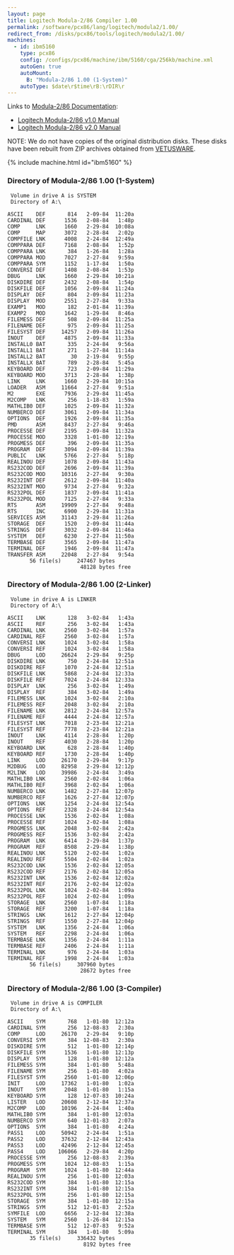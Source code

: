 ```yaml
---
layout: page
title: Logitech Modula-2/86 Compiler 1.00
permalink: /software/pcx86/lang/logitech/modula2/1.00/
redirect_from: /disks/pcx86/tools/logitech/modula2/1.00/
machines:
  - id: ibm5160
    type: pcx86
    config: /configs/pcx86/machine/ibm/5160/cga/256kb/machine.xml
    autoGen: true
    autoMount:
      B: "Modula-2/86 1.00 (1-System)"
    autoType: $date\r$time\rB:\rDIR\r
---
```


Links to [Modula-2/86 Documentation](http://www.bitsavers.org/pdf/logitech/modula-2/):

- [Logitech Modula-2/86 v1.0 Manual](http://www.bitsavers.org/pdf/logitech/modula-2/Logitech_Modula-2_86_1.0_Feb84.pdf)
- [Logitech Modula-2/86 v2.0 Manual](http://www.bitsavers.org/pdf/logitech/modula-2/Modula-2_86_Ver_2.00_Users_Manual_Apr86.pdf)

NOTE: We do not have copies of the original distribution disks.  These disks have been rebuilt from ZIP archives obtained
from [VETUSWARE](https://vetusware.com/download/MODULE%202%20_SETUP_DEBUG_COMPILER.DISCS%201.0/?id=11456).

{% include machine.html id="ibm5160" %}

### Directory of Modula-2/86 1.00 (1-System)

     Volume in drive A is SYSTEM
     Directory of A:\

    ASCII    DEF       814   2-09-84  11:20a
    CARDINAL DEF      1536   2-08-84   1:48p
    COMP     LNK      1660   2-29-84  10:08a
    COMP     MAP      3072   2-28-84   2:02p
    COMPFILE LNK      4008   2-24-84  12:49a
    COMPPARA DEF      7168   2-08-84   1:52p
    COMPPARA LNK       384   1-26-84   1:28a
    COMPPARA MOD      7027   2-27-84   9:59a
    COMPPARA SYM      1152   1-17-84   1:50a
    CONVERSI DEF      1408   2-08-84   1:53p
    DBUG     LNK      1660   2-29-84  10:21a
    DISKDIRE DEF      2432   2-08-84   1:54p
    DISKFILE DEF      1056   2-09-84  11:24a
    DISPLAY  DEF       804   2-09-84  11:23a
    DISPLAY  MOD      2551   2-27-84   9:33a
    EXAMP1   MOD       182   2-01-84  11:39a
    EXAMP2   MOD      1642   1-29-84   8:46a
    FILEMESS DEF       508   2-09-84  11:25a
    FILENAME DEF       975   2-09-84  11:25a
    FILESYST DEF     14257   2-09-84  11:26a
    INOUT    DEF      4875   2-09-84  11:33a
    INSTALL0 BAT       335   2-24-84   9:56a
    INSTALL1 BAT       271   1-27-84  11:14a
    INSTALL2 BAT        30   2-19-84   9:55p
    INSTALLX BAT       789   2-28-84   5:45a
    KEYBOARD DEF       723   2-09-84  11:29a
    KEYBOARD MOD      3713   2-28-84   1:38p
    LINK     LNK      1660   2-29-84  10:15a
    LOADER   ASM     11664   2-27-84   9:51a
    M2       EXE      7936   2-29-84  11:45a
    M2COMP   LNK       256   1-18-83   1:59a
    MATHLIB0 DEF      1025   2-09-84  11:32a
    NUMBERCO DEF      3061   2-09-84  11:34a
    OPTIONS  DEF      1926   2-09-84  11:35a
    PMD      ASM      8437   2-27-84   9:46a
    PROCESSE DEF      2195   2-09-84  11:32a
    PROCESSE MOD      3328   1-01-80  12:19a
    PROGMESS DEF       396   2-09-84  11:35a
    PROGRAM  DEF      3094   2-09-84  11:39a
    PUBLIC   LNK      5766   2-27-84   5:18p
    REALINOU DEF      1078   2-09-84  11:43a
    RS232COD DEF      2696   2-09-84  11:39a
    RS232COD MOD     10316   2-27-84   9:30a
    RS232INT DEF      2612   2-09-84  11:40a
    RS232INT MOD      9734   2-27-84   9:32a
    RS232POL DEF      1837   2-09-84  11:41a
    RS232POL MOD      7125   2-27-84   9:33a
    RTS      ASM     19909   2-27-84   9:48a
    RTS      INC      6900   2-29-84  11:31a
    SERVICES ASM     31143   2-29-84  11:26a
    STORAGE  DEF      1520   2-09-84  11:44a
    STRINGS  DEF      3032   2-09-84  11:46a
    SYSTEM   DEF      6230   2-27-84  11:50a
    TERMBASE DEF      3565   2-09-84  11:47a
    TERMINAL DEF      1946   2-09-84  11:47a
    TRANSFER ASM     22048   2-27-84   9:54a
           56 file(s)     247467 bytes
                           48128 bytes free

### Directory of Modula-2/86 1.00 (2-Linker)

     Volume in drive A is LINKER
     Directory of A:\

    ASCII    LNK       128   3-02-84   1:43a
    ASCII    REF       256   3-02-84   1:43a
    CARDINAL LNK      2560   3-02-84   1:57a
    CARDINAL REF      2560   3-02-84   1:57a
    CONVERSI LNK      1024   3-02-84   1:58a
    CONVERSI REF      1024   3-02-84   1:58a
    DBUG     LOD     26624   2-29-84   9:25p
    DISKDIRE LNK       750   2-24-84  12:51a
    DISKDIRE REF      1070   2-24-84  12:51a
    DISKFILE LNK      5868   2-24-84  12:33a
    DISKFILE REF      7024   2-24-84  12:33a
    DISPLAY  LNK       256   3-02-84   1:49a
    DISPLAY  REF       384   3-02-84   1:49a
    FILEMESS LNK      1024   3-02-84   2:10a
    FILEMESS REF      2048   3-02-84   2:10a
    FILENAME LNK      2812   2-24-84  12:57a
    FILENAME REF      4444   2-24-84  12:57a
    FILESYST LNK      7018   2-23-84  12:21a
    FILESYST REF      7778   2-23-84  12:21a
    INOUT    LNK      4114   2-28-84   1:20p
    INOUT    REF      4030   2-28-84   1:20p
    KEYBOARD LNK       628   2-28-84   1:40p
    KEYBOARD REF      1730   2-28-84   1:40p
    LINK     LOD     26170   2-29-84   9:17p
    M2DBUG   LOD     82958   2-29-84  12:12p
    M2LINK   LOD     39986   2-24-84   3:49a
    MATHLIB0 LNK      2560   2-02-84   1:06a
    MATHLIB0 REF      3968   2-02-84   1:06a
    NUMBERCO LNK      1482   2-27-84  12:07p
    NUMBERCO REF      1626   2-27-84  12:07p
    OPTIONS  LNK      1254   2-24-84  12:54a
    OPTIONS  REF      2328   2-24-84  12:54a
    PROCESSE LNK      1536   2-02-84   1:08a
    PROCESSE REF      1024   2-02-84   1:08a
    PROGMESS LNK      2048   3-02-84   2:42a
    PROGMESS REF      1536   3-02-84   2:42a
    PROGRAM  LNK      6414   2-29-84   1:37p
    PROGRAM  REF      8508   2-29-84   1:38p
    REALINOU LNK      5120   2-02-84   1:02a
    REALINOU REF      5504   2-02-84   1:02a
    RS232COD LNK      1536   2-02-84  12:05a
    RS232COD REF      2176   2-02-84  12:05a
    RS232INT LNK      1536   2-02-84  12:02a
    RS232INT REF      2176   2-02-84  12:02a
    RS232POL LNK      1024   2-02-84   1:09a
    RS232POL REF      1024   2-02-84   1:09a
    STORAGE  LNK      2560   1-07-84   1:18a
    STORAGE  REF      3200   1-07-84   1:18a
    STRINGS  LNK      1612   2-27-84  12:04p
    STRINGS  REF      1550   2-27-84  12:04p
    SYSTEM   LNK      1356   2-24-84   1:06a
    SYSTEM   REF      2298   2-24-84   1:06a
    TERMBASE LNK      1356   2-24-84   1:11a
    TERMBASE REF      2406   2-24-84   1:11a
    TERMINAL LNK       976   2-24-84   1:03a
    TERMINAL REF      1998   2-24-84   1:03a
           56 file(s)     307960 bytes
                           28672 bytes free

### Directory of Modula-2/86 1.00 (3-Compiler)

     Volume in drive A is COMPILER
     Directory of A:\

    ASCII    SYM       768   1-01-80  12:12a
    CARDINAL SYM       256  12-08-83   2:30a
    COMP     LOD     26170   2-29-84   9:10p
    CONVERSI SYM       384  12-08-83   2:30a
    DISKDIRE SYM       512   1-01-80  12:14p
    DISKFILE SYM      1536   1-01-80  12:13p
    DISPLAY  SYM       128   1-01-80  12:12a
    FILEMESS SYM       384   1-01-80   5:48a
    FILENAME SYM       256   1-01-80   4:02a
    FILESYST SYM      2560   1-01-80  12:06p
    INIT     LOD     17362   1-01-80   1:02a
    INOUT    SYM      2048   1-01-80   1:15a
    KEYBOARD SYM       128  12-07-83  10:24a
    LISTER   LOD     20608   2-12-84  12:37a
    M2COMP   LOD     10196   2-24-84   1:40a
    MATHLIB0 SYM       384   1-01-80  12:03a
    NUMBERCO SYM       640  12-01-83   2:07a
    OPTIONS  SYM       384   1-01-80   4:24a
    PASS1    LOD     50942   2-24-84   1:51a
    PASS2    LOD     37632   2-12-84  12:43a
    PASS3    LOD     42496   2-12-84  12:45a
    PASS4    LOD    106066   2-29-84   4:20p
    PROCESSE SYM       256  12-08-83   2:39a
    PROGMESS SYM      1024  12-08-83   1:15a
    PROGRAM  SYM      1024   1-01-80  12:44a
    REALINOU SYM       256   1-01-80  12:03a
    RS232COD SYM       384   1-01-80  12:15a
    RS232INT SYM       384   1-01-80  12:15a
    RS232POL SYM       256   1-01-80  12:15a
    STORAGE  SYM       384   1-01-80  12:15a
    STRINGS  SYM       512  12-01-83   2:52a
    SYMFILE  LOD      6656   2-12-84  12:38a
    SYSTEM   SYM      2560   1-26-84  12:15a
    TERMBASE SYM       512  12-07-83   9:52a
    TERMINAL SYM       384   1-01-80   5:09a
           35 file(s)     336432 bytes
                            8192 bytes free
